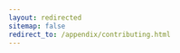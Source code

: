 ```yaml
---
layout: redirected
sitemap: false
redirect_to: /appendix/contributing.html
---
```


<!-- Note to authors: This file was created in December 2016. Feel free to remove it after a few months... -->
